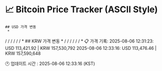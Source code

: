# 📈 Bitcoin Price Tracker (ASCII Style)
    ## USD 가격 변동 
     *
/ 
/ 
/ 
/ 
/ 
/ 
* 
    ## KRW 가격 변동
     *
/ 
/ 
/ 
/ 
/ 
/ 
* 
    📋 가격 기록:
    2025-08-06 12:31:23: USD 113,421.92 | KRW 157,530,792
2025-08-06 12:33:16: USD 113,476.46 | KRW 157,590,648
    
🕐 업데이트 시간 : 2025-08-06 12:33:16 (KST)
